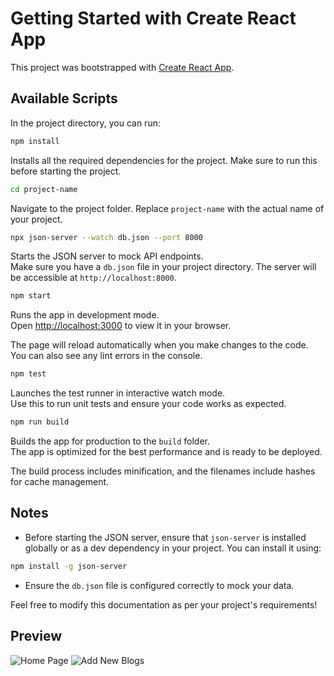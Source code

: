 # Getting Started with Create React App

This project was bootstrapped with [Create React App](https://github.com/facebook/create-react-app).

## Available Scripts

In the project directory, you can run:

```bash
npm install
```

Installs all the required dependencies for the project. Make sure to run this before starting the project.

```bash
cd project-name
```

Navigate to the project folder. Replace `project-name` with the actual name of your project.

```bash
npx json-server --watch db.json --port 8000
```

Starts the JSON server to mock API endpoints.  
Make sure you have a `db.json` file in your project directory. The server will be accessible at `http://localhost:8000`.

```bash
npm start
```

Runs the app in development mode.  
Open [http://localhost:3000](http://localhost:3000) to view it in your browser.

The page will reload automatically when you make changes to the code.  
You can also see any lint errors in the console.

```bash
npm test
```

Launches the test runner in interactive watch mode.  
Use this to run unit tests and ensure your code works as expected.

```bash
npm run build
```

Builds the app for production to the `build` folder.  
The app is optimized for the best performance and is ready to be deployed.

The build process includes minification, and the filenames include hashes for cache management.

## Notes

- Before starting the JSON server, ensure that `json-server` is installed globally or as a dev dependency in your project. You can install it using:

```bash
npm install -g json-server
```

- Ensure the `db.json` file is configured correctly to mock your data.

Feel free to modify this documentation as per your project's requirements!

## Preview
![Home Page](https://github.com/user-attachments/assets/7e558de2-2888-45c0-8bb4-de2bb235e7a6)
![Add New Blogs](https://github.com/user-attachments/assets/0c7643f2-8b64-4ee0-926b-c0e9126766bb)



